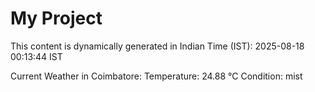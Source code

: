 # My Project

This content is dynamically generated in Indian Time (IST): 2025-08-18 00:13:44 IST


Current Weather in Coimbatore:
Temperature: 24.88 °C
Condition: mist
